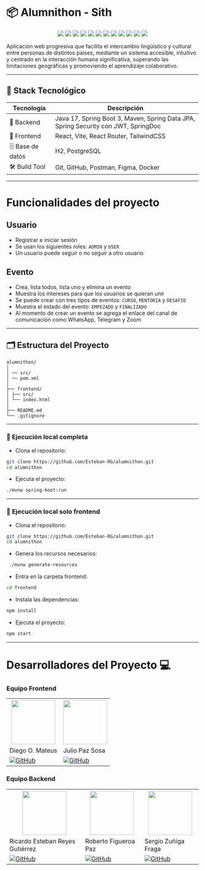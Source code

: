 # 📦 Alumnithon - Sith

<div align="center">
    <img src="https://img.shields.io/badge/Estado-En desarrollo-green">
    <img src="https://img.shields.io/badge/React-v19.1.0-blue?logo=react">
    <img src="https://img.shields.io/badge/TailwindCSS-v4.1.10-blue?logo=tailwindcss">
    <img src="https://img.shields.io/badge/React Router-v7.6.2-blue?logo=react">
    <img src="https://img.shields.io/badge/Java-v17-brown?logo=java">
    <img src="https://img.shields.io/badge/Spring Boot 3-v3.4.3-darkgreen?logo=spring">
    <img src="https://img.shields.io/badge/Maven-v4.0.0-brown?logo=apachemaven">
    <img src="https://img.shields.io/badge/PostgreSQL-v5.7.2-blue?logo=postgresql">
    <img src="https://img.shields.io/badge/ORM-Hibernate-darkgreen?logo=orm">
    <img src="https://img.shields.io/badge/Seguridad-Spring Security-darkgreen">
    <img src="https://img.shields.io/badge/Autenticación-JWT-blue">
    <img src="https://img.shields.io/badge/Versión-v1.0.0-darkgreen">
</div>

Aplicación web progresiva que facilita el intercambio lingüístico y cultural entre personas de distintos países, mediante un sistema accesible, intuitivo y centrado en la interacción humana significativa, superando las limitaciones geográficas y promoviendo el aprendizaje colaborativo.

---

## 🚀 Stack Tecnológico

| Tecnología       | Descripción                                                                        |
| ---------------- | ---------------------------------------------------------------------------------- |
| 🧠 Backend       | Java 17, Spring Boot 3, Maven, Spring Data JPA, Spring Security con JWT, SpringDoc |
| 🎨 Frontend      | React, Vite, React Router, TailwindCSS                                             |
| 🗄️ Base de datos | H2, PostgreSQL                                                                     |
| 🛠️ Build Tool    | Git, GitHub, Postman, Figma, Docker                                                |

---

# Funcionalidades del proyecto

## Usuario

- Registrar e iniciar sesión
- Se usan los siguientes roles: `ADMIN` y `USER`
- Un usuario puede seguir o no seguir a otro usuario

## Evento

- Crea, lista todos, lista uno y elimina un evento
- Muestra los intereses para que los usuarios se quieran unir
- Se puede crear con tres tipos de eventos: `CURSO`, `MENTORIA` y `DESAFIO`
- Muestra el estado del evento: `EMPEZADO` y `FINALIZADO`
- Al momento de crear un evento se agrega el enlace del canal de comunicación como WhatsApp, Telegram y Zoom

---

## 🗂️ Estructura del Proyecto

```Tree
alumnithon/
│
│ ── src/
│ ── pom.xml
│
├── frontend/
│ ├── src/
│ └── index.html
│
├── README.md
└── .gitignore
```

---

### 🧪 Ejecución local completa

- Clona el repositorio:

```bash
git clone https://github.com/Esteban-RG/alumnithon.git
cd alumnithon
```

- Ejecuta el proyecto:

```bash
./mvnw spring-boot:run
```

---

### 🧪 Ejecución local solo frontend

- Clona el repositorio:

```bash
git clone https://github.com/Esteban-RG/alumnithon.git
cd alumnithon
```

- Genera los recursos necesarios:

```bash
 ./mvnw generate-resources
```

- Entra en la carpeta frontend:

```bash
cd frontend
```

- Instala las dependencias:

```bash
npm install
```

- Ejecuta el proyecto:

```bash
npm start
```

---

<h1>Desarrolladores del Proyecto 💻</h1>

<h3>Equipo Frontend</h3>

<table>
  <tr>
    <th><img src="https://avatars.githubusercontent.com/u/170216498?v=4" width=115></th>
    <th><img src="https://avatars.githubusercontent.com/u/133529542?v=4" width=115></th>
  </tr>
  <tr>
    <td>Diego O. Mateus</td>
    <td>Julio Paz Sosa</td>
  </tr>
  <tr>
    <td><a href="https://github.com/RyoKymera" target="blank"><img src="https://img.shields.io/badge/GitHub-black?style=for-the-badge&logo=github" alt="GitHub"/></a></td>
    <td><a href="https://github.com/juliopzsosa" target="blank"><img src="https://img.shields.io/badge/GitHub-black?style=for-the-badge&logo=github" alt="GitHub"/></a></td>
  </tr>
</table>

<h3>Equipo Backend</h3>

<table>
  <tr>
    <th><img src="https://avatars.githubusercontent.com/u/119370346?v=4" width=115></th>
    <th><img src="https://avatars.githubusercontent.com/u/166961958?v=4" width=115></th>
    <th><img src="https://avatars.githubusercontent.com/u/107082359?v=4" width=115></th>
  </tr>
  <tr>
    <td>Ricardo Esteban Reyes Gutiérrez</td>
    <td>Roberto Figueroa Paz</td>
    <td>Sergio Zuñiga Fraga</td>
  </tr>
  <tr>
    <td><a href="https://github.com/Esteban-RG" target="blank"><img src="https://img.shields.io/badge/GitHub-black?style=for-the-badge&logo=github" alt="GitHub"/></td>
    <td><a href="https://github.com/robcodego" target="blank"><img src="https://img.shields.io/badge/GitHub-black?style=for-the-badge&logo=github" alt="GitHub"/></a></td>
    <td><a href="https://github.com/SergioZF09" target="blank"><img src="https://img.shields.io/badge/GitHub-black?style=for-the-badge&logo=github" alt="GitHub"/></a></td>
  </tr>
</table>
